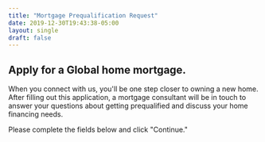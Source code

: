 ```yaml
---
title: "Mortgage Prequalification Request"
date: 2019-12-30T19:43:38-05:00
layout: single
draft: false
---
```


## Apply for a Global home mortgage.


When you connect with us, you'll be one step closer to owning a new home. After filling out this application, a mortgage consultant will be in touch to answer your questions about getting prequalified and discuss your home financing needs.

Please complete the fields below and click "Continue."
